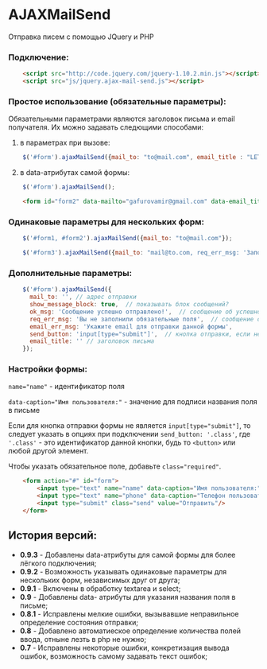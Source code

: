 # AJAXMailSend
Отправка писем с помощью JQuery и PHP

### Подключение:

```html
    <script src="http://code.jquery.com/jquery-1.10.2.min.js"></script>
    <script src="js/jquery.ajax-mail-send.js"></script>
```

### Простое использование (обязательные параметры):

Обязательными параметрами являются заголовок письма и email получателя. Их можно задавать следющими способами:

1. в параметрах при вызове:
```javascript
    $('#form').ajaxMailSend({mail_to: "to@mail.com", email_title : "LETTER HEADER"});
```

2. в data-атрибутах самой формы:
```javascript
    $('#form').ajaxMailSend();
```

```html
    <form id="form2" data-mailto="gafurovamir@gmail.com" data-email_title="Test email title">
```

### Одинаковые параметры для нескольких форм:

```javascript
    $('#form1, #form2').ajaxMailSend({mail_to: "to@mail.com"});

    $('#form3').ajaxMailSend({mail_to: "mail@to.com, req_err_msg: 'Заполните все поля!'"});
```

### Дополнительные параметры:

```javascript
    $('#form').ajaxMailSend({
      mail_to: '', // адрес отправки
      show_message_block: true,  // показывать блок сообщений?
      ok_msg: 'Сообщение успешно отправлено!',  // сообщение об успешной отправке
      req_err_msg: 'Вы не заполнили обязательные поля',  // сообщение ошибки валидатора
      email_err_msg: 'Укажите email для отправки данной формы',
      send_button: 'input[type="submit"]',  // кнопка отправки, если не указано в опциях при вызове, то input[type="submit"]
      email_title: '' // заголовок письма
    });
```

### Настройки формы:

`name="name"` - идентификатор поля 

`data-caption="Имя пользователя:"` -  значение для подписи названия поля в письме

Если для кнопка отправки формы не является `input[type="submit"]`, то следует указать в опциях при подключении
`send_button: '.class'`, где `'.class'` - это идентификатор данной кнопки, будь то `<button>` или любой другой элемент.

Чтобы указать обязательное поле, добавьте `class="required"`.

```html
    <form action="#" id="form">
        <input type="text" name="name" data-caption="Имя пользователя:" class="required" placeholder="введите ваше имя"/>
        <input type="text" name="phone" data-caption="Телефон пользователя:" placeholder="введите ваш телефон"/>
        <input type="submit" class="send" value="Отправить"/>
    </form>
```


## История версий:

* **0.9.3** - Добавлены data-атрибуты для самой формы для более лёгкого подключения;
* **0.9.2** - Возможность указывать одинаковые параметры для нескольких форм, независимых друг от друга;
* **0.9.1** - Включены в обработку textarea и select;
* **0.9** - Добавлены data- атрибуты для указания названия поля в письме;
* **0.8.1** - Исправлены мелкие ошибки, вызывавшие неправильное определение состояния отправки;
* **0.8** - Добавлено автоматиеское определение количества полей ввода, отныне лезть в php не нужно;
* **0.7** - Исправлены некоторые ошибки, конкретизация вывода ошибок, возможность самому задавать текст ошибок;

